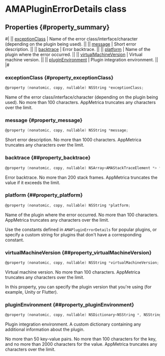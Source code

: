 # AMAPluginErrorDetails class

## Properties {#property_summary}

#|
|| [exceptionClass](#property_exceptionClass) | Name of the error class/interface/character (depending on the plugin being used). ||
|| [message](#property_message) | Short error description. ||
|| [backtrace](#property_backtrace) | Error backtrace. ||
|| [platform](#property_platform) | Name of the plugin where the error occurred. ||
|| [virtualMachineVersion](#property_virtualMachineVersion) | Virtual machine version. ||
|| [pluginEnvironment](#property_pluginEnvironment) | Plugin integration environment. ||
|#

### exceptionClass {#property_exceptionClass}

```objectivec translate=no
@property (nonatomic, copy, nullable) NSString *exceptionClass;
```

Name of the error class/interface/character (depending on the plugin being used). No more than 100 characters. AppMetrica truncates any characters over the limit.

### message {#property_message}

```objectivec translate=no
@property (nonatomic, copy, nullable) NSString *message;
```

Short error description. No more than 1000 characters. AppMetrica truncates any characters over the limit.

### backtrace {##property_backtrace}

```objectivec translate=no
@property (nonatomic, copy, nullable) NSArray<AMAStackTraceElement *> *backtrace;
```

Error backtrace. No more than 200 stack frames. AppMetrica truncates the value if it exceeds the limit.

### platform {##property_platform}

```objectivec translate=no
@property (nonatomic, copy, nullable) NSString *platform;
```

Name of the plugin where the error occurred. No more than 100 characters. AppMetrica truncates any characters over the limit.

Use the constants defined in `AMAPluginErrorDetails` for popular plugins, or specify a custom string for plugins that don't have a corresponding constant.

### virtualMachineVersion {##property_virtualMachineVersion}

```objectivec translate=no
@property (nonatomic, copy, nullable) NSString *virtualMachineVersion;
```

Virtual machine version. No more than 100 characters. AppMetrica truncates any characters over the limit.

In this property, you can specify the plugin version that you're using (for example, Unity or Flutter).

### pluginEnvironment {##property_pluginEnvironment}

```objectivec translate=no
@property (nonatomic, copy, nullable) NSDictionary<NSString *, NSString *> *pluginEnvironment;
```

Plugin integration environment. A custom dictionary containing any additional information about the plugin.

No more than 50 key-value pairs. No more than 100 characters for the key, and no more than 2000 characters for the value. AppMetrica truncates any characters over the limit.
